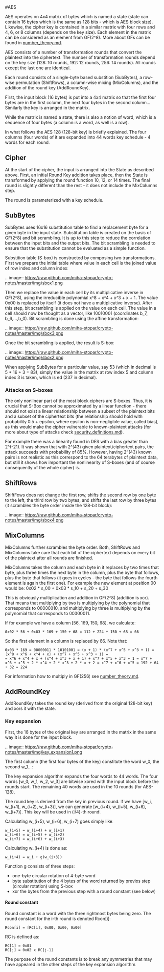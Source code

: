 #AES 

AES operates on 4x4 matrix of bytes which is named a state (state can contain 16 bytes which is the same as 128 bits - which is AES block size). Likewise, the cipher key is contained in a similar matrix with four rows and 4, 6, or 8 columns (depends on the key size). Each element in the matrix can be considered as an element from GF(2^8). More about GFs can be found in [number_theory.md](https://github.com/miha-stopar/crypto-notes/blob/master/number_theory.md).

AES consists of a number of transformation rounds that convert the plaintext into the ciphertext. The number of transformation rounds depend on the key size (128: 10 rounds, 192: 12 rounds, 256: 14 rounds). All rounds except the last one are identical.

Each round consists of a single-byte based substition (SubBytes), a row-wise permutation (ShiftRows), a column-wise mixing (MixColumns), and the addition of the round key (AddRoundKey).

First, the input block (16 bytes) is put into a 4x4 matrix so that the first four bytes are in the first column, the next four bytes in the second column... Similarly the key is arranged in the matrix.

While the matrix is named a state, there is also a notion of word, which is a sequence of four bytes (a column is a word, as well is a row).

In what follows the AES 128 (128-bit key) is briefly explained. The four columns (four words) of it are expanded into 44 words key schedule - 4 words for each round.

## Cipher

At the start of the cipher, the input is arranged into the State as described above. First, an initial Round Key addition takes place, then the State is transformed by applying the round function 10, 12, or 14 times. The final round is slightly different than the rest - it does not include the MixColumns step.

The round is parameterized with a key schedule.

## SubBytes

SubBytes uses 16x16 substitution table to find a replacement byte for a given byte in the input state. Substitution table is created on the basis of GF(2^8) and bit scrambling. It is up to this step to reduce the correlation between the input bits and the output bits. The bit scrambling is needed to ensure that the substitution cannot be evaluated as a simple function.

Substition table (S-box) is constructed by composing two transformations. First we prepare the initial table where value in each cell is the joined value of row index and column index:

.. image:: https://raw.github.com/miha-stopar/crypto-notes/master/img/sbox1.png

Then we replace the value in each cell by its multiplicative inverse in GF(2^8), using the irreducible polynomial x^8 + x^4 + x^3 + x + 1. The value 0x00 is replaced by itself (it does not have a multiplicative inverse). After this step, bit scrambling is applied on the value on each cell. The value in a cell should now be thought as a vector, like 10010001 (coordinates b_7, b_6,...,b_0). Bit scrambling is done using the affine transformation:

.. image:: https://raw.github.com/miha-stopar/crypto-notes/master/img/sbox3.png

Once the bit scrambling is applied, the result is S-box:

.. image:: https://raw.github.com/miha-stopar/crypto-notes/master/img/sbox2.png

When applying SubBytes for a particular value, say 53 (which in decimal is 5 * 16 + 3 = 83), simply the value in the matrix at row index 5 and column index 3 is taken, which is ed (237 in decimal).

### Attacks on S-boxes

The only nonlinear part of the most block ciphers are S-boxes. Thus, it is crucial that S-Box cannot be approximated by a linear function - there should not exist a linear relationship between a subset of the plaintext bits and a subset of the ciphertext bits (the relationship should hold with probability 0.5 + epsilon, where epsilon is non-negligible value, called bias), as this would make the cipher vulnerable to known-plaintext attacks (for more about type of attacks check [security_definitions.md](https://github.com/miha-stopar/crypto-notes/blob/master/security_definitions.md)). 

For example there was a linearity found in DES with a bias greater than 2^(-21). It was shown that with 2^(43) given plaintext/ciphertext pairs, the attack succeeds with probability of 85%. However, having 2^(43) known pairs is not realistic as this correspond to the 64 terabytes of plaintext data, but still it shows how important the nonlinearity of S-boxes (and of course consequently of the whole cipher) is.

## ShiftRows

ShiftFows does not change the first row, shifts the second row by one byte to the left, the third row by two bytes, and shifts the last row by three bytes (it scrambles the byte order inside the 128-bit block):

.. image:: https://raw.github.com/miha-stopar/crypto-notes/master/img/sbox4.png

## MixColumns

MixColumns further scrambles the byte order. Both, ShiftRows and MixColumns take care that each bit of the ciphertext depends on every bit of the plaintext after all rounds are finished.

MixColumns takes the column and each byte in it replaces by two times that byte, plus three times the next byte in the column, plus the byte that follows, plus the byte that follows (it goes in cycles - the byte that follows the fourth element is again the first one). For example the new element at position 00 would be:
0x02 * s_00 + 0x03 * s_10 + s_20 + s_30


This is obviously multiplication and addition in GF(2^8) (addition is xor). That means that multiplying by two is multiplying by the polynomial that corresponds to 00000010, and multiplying by three is multiplying by the polynomial that corresponds to 00000011.

If for example we have a column [56, 169, 150, 68], we calculate:

```
0x02 * 56 + 0x03 * 169 + 150 + 68 = 112 + 224 + 150 + 68 = 66
```

So the first element in a column is replaced by 66. Note that:

```
0x03 * 169 = 00000011 * 10101001 = (x + 1) * (x^7 + x^5 + x^3 + 1) = (x^8 + x^6 + x^4 + x) + (x^7 + x^5 + x^3 + 1) = 
= x^6 + x^4 + x + (x^4 + x^3 + x + 1) + x^7 + x^5 + x^3 + 1 = x^7 + x^6 + x^5 + 2 * x^4 + 2 * x^3 + 2 * x + 2 = x^7 + x^6 + x^5 = 192 + 64 + 32 = 224
```

For information how to multiply in GF(256) see [number_theory.md](https://github.com/miha-stopar/crypto-notes/blob/master/number_theory.md).

## AddRoundKey

AddRoundKey takes the round key (derived from the original 128-bit key) and xors it with the state.

### Key expansion

First, the 16 bytes of the original key are arranged in the matrix in the same way it is done for the input block. 

.. image:: https://raw.github.com/miha-stopar/crypto-notes/master/img/key_expansion1.png

The first column (the first four bytes of the key) constitute the word w_0, the second w_1...:

The key expansion algorithm expands the four words to 44 words. The four words [w_0, w_1, w_2, w_3] are bitwise xored with the input block before the rounds start. The remaining 40 words are used in the 10 rounds (for AES-128).

The round key is derived from the key in previous round. If we have [w_i, w_(i+1), w_(i+2), w_(i+3)], we can generate [w_(i+4), w_(i+5), w_(i+6), w_(i+7)]. This key will be used in (i/4)-th round.

Calculating w_(i+5), w_(i+6), w_(i+7) goes simply like:

```
w_(i+5) = w_(i+4) + w_(i+1)
w_(i+6) = w_(i+5) + w_(i+2)
w_(i+7) = w_(i+6) + w_(i+3)
```

Calculating w_(i+4) is done as:

```
w_(i+4) = w_i + g(w_(i+3))

```

Function g consists of three steps:

 * one-byte circular rotation of 4-byte word 
 * byte substitution of the 4 bytes of the word returned by previos step (circular rotation) using S-box
 * xor the bytes from the previous step with a round constant (see below)

#### Round constant

Round constant is a word with the three rightmost bytes being zero. The round constant for the i-th round is denoted Rcon[i]:

```
Rcon[i] = [RC[i], 0x00, 0x00, 0x00]
```

RC is defined as:

 
```
RC[1] = 0x01
RC[j] = 0x02 x RC[j-1]
```

The purpose of the round constants is to break any symmetries that may have appeared in the other steps of the key expansion algorithm.





